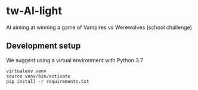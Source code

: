 # tw-AI-light
AI aiming at winning a game of Vampires vs Werewolves (school challenge)

## Development setup

We suggest using a virtual environment with Python 3.7
```
virtualenv venv
source venv/bin/activate
pip install -r requirements.txt
```
